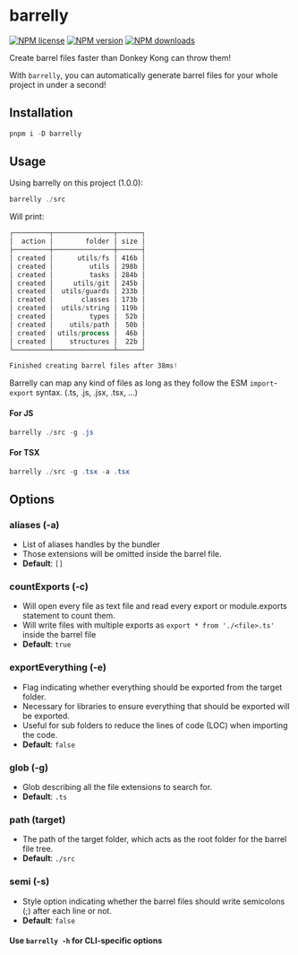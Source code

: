 # barrelly

[![NPM license](https://img.shields.io/npm/l/barrelly.svg)](https://www.npmjs.com/package/barrelly)
[![NPM version](https://img.shields.io/npm/v/barrelly.svg)](https://www.npmjs.com/package/barrelly)
[![NPM downloads](https://img.shields.io/npm/dm/barrelly.svg)](http://www.npmtrends.com/barrelly)

Create barrel files faster than Donkey Kong can throw them!

With `barrelly`, you can automatically generate barrel files for your whole project in under a second!

## Installation

```powershell
pnpm i -D barrelly
```

## Usage

Using barrelly on this project (1.0.0):

```powershell
barrelly ./src
```

Will print:

```powershell
┌─────────┬───────────────┬──────┐
│  action │        folder │ size │
├─────────┼───────────────┼──────┤
│ created │      utils/fs │ 416b │
│ created │         utils │ 298b │
│ created │         tasks │ 284b │
│ created │     utils/git │ 245b │
│ created │  utils/guards │ 233b │
│ created │       classes │ 173b │
│ created │  utils/string │ 119b │
│ created │         types │  52b │
│ created │    utils/path │  50b │
│ created │ utils/process │  46b │
│ created │    structures │  22b │
└─────────┴───────────────┴──────┘

Finished creating barrel files after 38ms!
```

Barrelly can map any kind of files as long as they follow the ESM `import`-`export` syntax. (.ts, .js, .jsx, .tsx, ...)

#### For JS

```powershell
barrelly ./src -g .js
```

#### For TSX

```powershell
barrelly ./src -g .tsx -a .tsx
```

## Options

### aliases (-a)

-   List of aliases handles by the bundler
-   Those extensions will be omitted inside the barrel file.
-   **Default**: `[]`

### countExports (-c)

-   Will open every file as text file and read every export or module.exports statement to count them.
-   Will write files with multiple exports as `export * from './<file>.ts'` inside the barrel file
-   **Default**: `true`

### exportEverything (-e)

-   Flag indicating whether everything should be exported from the target folder.
-   Necessary for libraries to ensure everything that should be exported will be exported.
-   Useful for sub folders to reduce the lines of code (LOC) when importing the code.
-   **Default**: `false`

### glob (-g)

-   Glob describing all the file extensions to search for.
-   **Default**: `.ts`

### path (target)

-   The path of the target folder, which acts as the root folder for the barrel file tree.
-   **Default**: `./src`

### semi (-s)

-   Style option indicating whether the barrel files should write semicolons (;) after each line or not.
-   **Default**: `false`

#### Use `barrelly -h` for CLI-specific options
